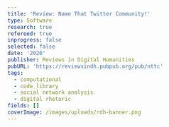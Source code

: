 ```yaml
---
title: 'Review: Name That Twitter Community!'
type: Software
research: true
refereed: true
inprogress: false
selected: false
date: '2020'
publisher: Reviews in Digital Humanities
pubURL: 'https://reviewsindh.pubpub.org/pub/nttc'
tags:
  - computational
  - code library
  - social network analysis
  - digital rhetoric
fields: []
coverImage: /images/uploads/rdh-banner.png
---
```


